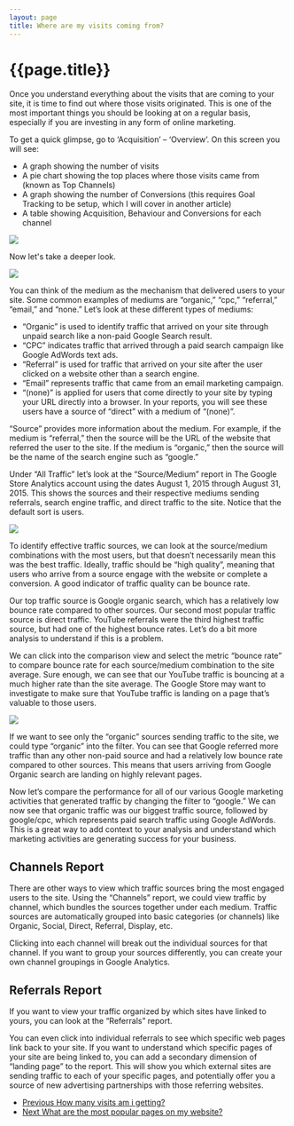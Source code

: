 ```yaml
---
layout: page
title: Where are my visits coming from?
---
```

# {{page.title}}

Once you understand everything about the visits that are coming to your site, it is time to find out where those visits originated. This is one of the most important things you should be looking at on a regular basis, especially if you are investing in any form of online marketing.

To get a quick glimpse, go to ‘Acquisition’ – ‘Overview’. On this screen you will see:

*   A graph showing the number of visits
*   A pie chart showing the top places where those visits came from (known as Top Channels)
*   A graph showing the number of Conversions (this requires Goal Tracking to be setup, which I will cover in another article)
*   A table showing Acquisition, Behaviour and Conversions for each channel

![]({{site.baseurl}}/assets/images/Google-analytics/where-are-my-visitors-coming-from.jpg)

Now let's take a deeper look.

![]({{site.baseurl}}/assets/images/Google-analytics/acquisition-reports.jpg)

You can think of the medium as the mechanism that delivered users to your site. Some common examples of mediums are “organic,” “cpc,” “referral,” “email,” and “none.” Let’s look at these different types of mediums:

*   “Organic” is used to identify traffic that arrived on your site through unpaid search like a non-paid Google Search result.
*   “CPC” indicates traffic that arrived through a paid search campaign like Google AdWords text ads.
*   “Referral” is used for traffic that arrived on your site after the user clicked on a website other than a search engine.
*   “Email” represents traffic that came from an email marketing campaign.
*   “(none)” is applied for users that come directly to your site by typing your URL directly into a browser. In your reports, you will see these users have a source of “direct” with a medium of “(none)”.

“Source” provides more information about the medium. For example, if the medium is “referral,” then the source will be the URL of the website that referred the user to the site. If the medium is “organic,” then the source will be the name of the search engine such as “google.”

Under “All Traffic” let’s look at the “Source/Medium” report in The Google Store Analytics account using the dates August 1, 2015 through August 31, 2015. This shows the sources and their respective mediums sending referrals, search engine traffic, and direct traffic to the site. Notice that the default sort is users.

![]({{site.baseurl}}/assets/images/Google-analytics/acquisition-reports-2.jpg)

To identify effective traffic sources, we can look at the source/medium combinations with the most users, but that doesn’t necessarily mean this was the best traffic. Ideally, traffic should be “high quality”, meaning that users who arrive from a source engage with the website or complete a conversion. A good indicator of traffic quality can be bounce rate.

Our top traffic source is Google organic search, which has a relatively low bounce rate compared to other sources. Our second most popular traffic source is direct traffic. YouTube referrals were the third highest traffic source, but had one of the highest bounce rates. Let’s do a bit more analysis to understand if this is a problem.

We can click into the comparison view and select the metric “bounce rate” to compare bounce rate for each source/medium combination to the site average. Sure enough, we can see that our YouTube traffic is bouncing at a much higher rate than the site average. The Google Store may want to investigate to make sure that YouTube traffic is landing on a page that’s valuable to those users.

![]({{site.baseurl}}/assets/images/Google-analytics/acquisition-reports-3.jpg)

If we want to see only the “organic” sources sending traffic to the site, we could type “organic” into the filter. You can see that Google referred more traffic than any other non-paid source and had a relatively low bounce rate compared to other sources. This means that users arriving from Google Organic search are landing on highly relevant pages.

Now let’s compare the performance for all of our various Google marketing activities that generated traffic by changing the filter to “google.” We can now see that organic traffic was our biggest traffic source, followed by google/cpc, which represents paid search traffic using Google AdWords. This is a great way to add context to your analysis and understand which marketing activities are generating success for your business.

## Channels Report

There are other ways to view which traffic sources bring the most engaged users to the site. Using the “Channels” report, we could view traffic by channel, which bundles the sources together under each medium. Traffic sources are automatically grouped into basic categories (or channels) like Organic, Social, Direct, Referral, Display, etc.

Clicking into each channel will break out the individual sources for that channel. If you want to group your sources differently, you can create your own channel groupings in Google Analytics.

## Referrals Report

If you want to view your traffic organized by which sites have linked to yours, you can look at the “Referrals” report.

You can even click into individual referrals to see which specific web pages link back to your site. If you want to understand which specific pages of your site are being linked to, you can add a secondary dimension of “landing page” to the report. This will show you which external sites are sending traffic to each of your specific pages, and potentially offer you a source of new advertising partnerships with those referring websites.

<nav class="pagination" aria-label="pagination">
  <ul>
    <li class="prev">
      <a href="How-many-visits-am-i-getting">
        <span class="pagination-item">
          <span class="fas fa-arrow-left"></span>Previous
        </span>
        <span>How many visits am i getting?</span>
      </a>
    </li>
    <li class="next">
      <a href="What-are-the-most-popular-pages-on-my-website">
        <span class="pagination-item">
          <span class="fas fa-arrow-right"></span>Next
        </span>
        <span>What are the most popular pages on my website?</span>
      </a>
    </li>
  </ul>
</nav>